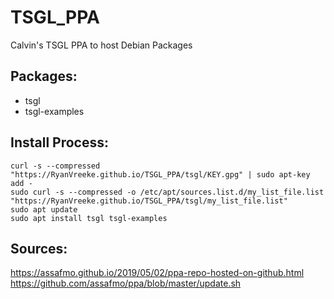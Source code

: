 # TSGL_PPA
Calvin's TSGL PPA to host Debian Packages

## Packages:
- tsgl  
- tsgl-examples

## Install Process:
```
curl -s --compressed "https://RyanVreeke.github.io/TSGL_PPA/tsgl/KEY.gpg" | sudo apt-key add -  
sudo curl -s --compressed -o /etc/apt/sources.list.d/my_list_file.list "https://RyanVreeke.github.io/TSGL_PPA/tsgl/my_list_file.list"  
sudo apt update  
sudo apt install tsgl tsgl-examples
```

## Sources:

https://assafmo.github.io/2019/05/02/ppa-repo-hosted-on-github.html  
https://github.com/assafmo/ppa/blob/master/update.sh
